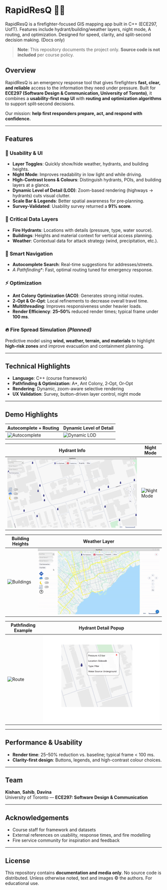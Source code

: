 # RapidResQ 🚒🔥
RapidResQ is a firefighter-focused GIS mapping app built in C++ (ECE297, UofT). Features include hydrant/building/weather layers, night mode, A routing, and optimization. Designed for speed, clarity, and split-second decision making. (Docs only)

> **Note**: This repository documents the project only. **Source code is not included** per course policy.

## Overview
RapidResQ is an emergency response tool that gives firefighters **fast, clear, and reliable** access to the information they need under pressure. Built for **ECE297 (Software Design & Communication, University of Toronto)**, it combines a **usability-first map UI** with **routing and optimization algorithms** to support split‑second decisions.

Our mission: **help first responders prepare, act, and respond with confidence.**

---

## Features
### 🔑 Usability & UI
- **Layer Toggles**: Quickly show/hide weather, hydrants, and building heights.
- **Night Mode**: Improves readability in low light and while driving.
- **High-Contrast Icons & Colours**: Distinguish hydrants, POIs, and building layers at a glance.
- **Dynamic Level of Detail (LOD)**: Zoom-based rendering (highways → hydrants) cuts visual clutter.
- **Scale Bar & Legends**: Better spatial awareness for pre‑planning.
- **Survey-Validated**: Usability survey returned a **91% score**.

### 🚰 Critical Data Layers
- **Fire Hydrants**: Locations with details (pressure, type, water source).
- **Buildings**: Heights and material context for vertical access planning.
- **Weather**: Contextual data for attack strategy (wind, precipitation, etc.).

### 🧭 Smart Navigation
- **Autocomplete Search**: Real-time suggestions for addresses/streets.
- **A* Pathfinding**: Fast, optimal routing tuned for emergency response.

### ⚡ Optimization
- **Ant Colony Optimization (ACO)**: Generates strong initial routes.
- **2‑Opt & Or‑Opt**: Local refinements to decrease overall travel time.
- **Multithreading**: Improves responsiveness under heavier loads.
- **Render Efficiency**: **25–50%** reduced render times; typical frame under **100 ms**.

### 🔥 Fire Spread Simulation *(Planned)*
Predictive model using **wind, weather, terrain, and materials** to highlight **high‑risk zones** and improve evacuation and containment planning.

---

## Technical Highlights
- **Language**: C++ (course framework)
- **Pathfinding & Optimization**: A*, Ant Colony, 2‑Opt, Or‑Opt
- **Rendering**: Dynamic, zoom-aware selective rendering
- **UX Validation**: Survey, button-driven layer control, night mode

---

## Demo Highlights  

| Autocomplete + Routing | Dynamic Level of Detail |
| ---------------------- | ----------------------- |
| ![Autocomplete](media/autocomplete-search.gif) | ![Dynamic LOD](media/dynamic-level-detail.gif) |

| Hydrant Info | Night Mode |
| ------------ | ---------- |
| ![Hydrant](media/hydrant_info_1.png) | ![Night Mode](media/nightmode.gif) |

| Building Heights | Weather Layer |
| ---------------- | ------------- |
| ![Buildings](media/buildings.gif) | ![Weather](media/weather.gif) |

| Pathfinding Example | Hydrant Detail Popup |
| ------------------- | -------------------- |
| ![Route](media/route_finding.gif) | ![Hydrant 2](media/hydrant_info_2.png) |

---

## Performance & Usability
- **Render time**: 25–50% reduction vs. baseline; typical frame < 100 ms.
- **Clarity-first design**: Buttons, legends, and high-contrast colour choices.

---

## Team
**Kishan**, **Sahib**, **Davina**  
University of Toronto — **ECE297: Software Design & Communication**

---

## Acknowledgements
- Course staff for framework and datasets
- External references on usability, response times, and fire modelling
- Fire service community for inspiration and feedback

---

## License
This repository contains **documentation and media only**. No source code is distributed.
Unless otherwise noted, text and images © the authors. For educational use.
